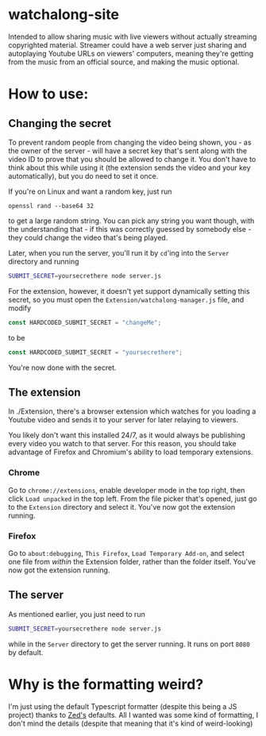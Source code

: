 # watchalong-site
Intended to allow sharing music with live viewers without actually streaming copyrighted material. Streamer could have a web server just sharing and autoplaying Youtube URLs on viewers' computers, meaning they're getting from the music from an official source, and making the music optional.

# How to use:

## Changing the secret
To prevent random people from changing the video being shown, you - as the owner of the server - will have a secret key that's sent along with the video ID to prove that you should be allowed to change it. You don't have to think about this while using it (the extension sends the video and your key automatically), but you do need to set it once.

If you're on Linux and want a random key, just run
```
openssl rand --base64 32
```
to get a large random string. You can pick any string you want though, with the understanding that - if this was correctly guessed by somebody else - they could change the video that's being played.

Later, when you run the server, you'll run it by `cd`'ing into the `Server` directory and running
```sh
SUBMIT_SECRET=yoursecrethere node server.js
```

For the extension, however, it doesn't yet support dynamically setting this secret, so you must open the `Extension/watchalong-manager.js` file, and modify
```javascript
const HARDCODED_SUBMIT_SECRET = "changeMe";
```
to be
```javascript
const HARDCODED_SUBMIT_SECRET = "yoursecrethere";
```

You're now done with the secret.

## The extension
In ./Extension, there's a browser extension which watches for you loading a Youtube video and sends it to your server for later relaying to viewers.

You likely don't want this installed 24/7, as it would always be publishing every video you watch to that server. For this reason, you should take advantage of Firefox and Chromium's ability to load temporary extensions.

### Chrome
Go to `chrome://extensions`, enable developer mode in the top right, then click `Load unpacked` in the top left. From the file picker that's opened, just go to the `Extension` directory and select it. You've now got the extension running.

### Firefox
Go to `about:debugging`, `This Firefox`, `Load Temporary Add-on`, and select one file from _within_ the Extension folder, rather than the folder itself. You've now got the extension running.

## The server
As mentioned earlier, you just need to run
```sh
SUBMIT_SECRET=yoursecrethere node server.js
```
while in the `Server` directory to get the server running. It runs on port `8080` by default.

# Why is the formatting weird?
I'm just using the default Typescript formatter (despite this being a JS project) thanks to [Zed's](https://github.com/zed-industries/zed) defaults. All I wanted was some kind of formatting, I don't mind the details (despite that meaning that it's kind of weird-looking)
